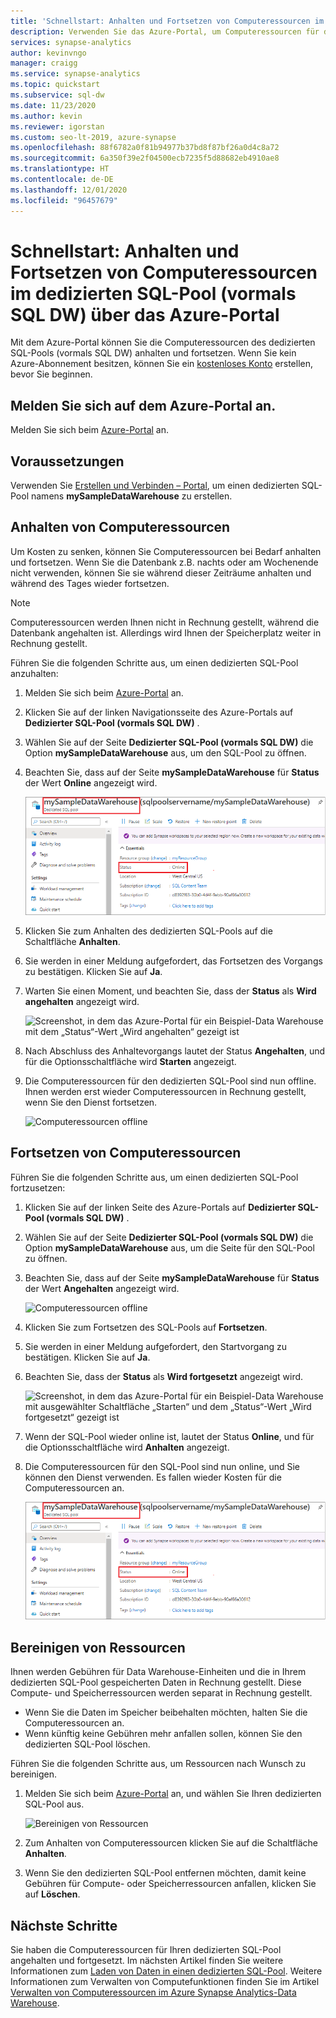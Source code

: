 ```yaml
---
title: 'Schnellstart: Anhalten und Fortsetzen von Computeressourcen im dedizierten SQL-Pool (vormals SQL DW) über das Azure-Portal'
description: Verwenden Sie das Azure-Portal, um Computeressourcen für den SQL-Pool anzuhalten und Kosten zu sparen. Setzen Sie die Computeressourcen fort, wenn Sie das Data Warehouse verwenden möchten.
services: synapse-analytics
author: kevinvngo
manager: craigg
ms.service: synapse-analytics
ms.topic: quickstart
ms.subservice: sql-dw
ms.date: 11/23/2020
ms.author: kevin
ms.reviewer: igorstan
ms.custom: seo-lt-2019, azure-synapse
ms.openlocfilehash: 88f6782a0f81b94977b37bd8f87bf26a0d4c8a72
ms.sourcegitcommit: 6a350f39e2f04500ecb7235f5d88682eb4910ae8
ms.translationtype: HT
ms.contentlocale: de-DE
ms.lasthandoff: 12/01/2020
ms.locfileid: "96457679"
---
```

# <a name="quickstart-pause-and-resume-compute-in-dedicated-sql-pool-formerly-sql-dw-via-the-azure-portal"></a>Schnellstart: Anhalten und Fortsetzen von Computeressourcen im dedizierten SQL-Pool (vormals SQL DW) über das Azure-Portal

Mit dem Azure-Portal können Sie die Computeressourcen des dedizierten SQL-Pools (vormals SQL DW) anhalten und fortsetzen. Wenn Sie kein Azure-Abonnement besitzen, können Sie ein [kostenloses Konto](https://azure.microsoft.com/free/) erstellen, bevor Sie beginnen.

## <a name="sign-in-to-the-azure-portal"></a>Melden Sie sich auf dem Azure-Portal an.

Melden Sie sich beim [Azure-Portal](https://portal.azure.com/) an.

## <a name="before-you-begin"></a>Voraussetzungen

Verwenden Sie [Erstellen und Verbinden – Portal](../quickstart-create-sql-pool-portal.md), um einen dedizierten SQL-Pool namens **mySampleDataWarehouse** zu erstellen. 

## <a name="pause-compute"></a>Anhalten von Computeressourcen

Um Kosten zu senken, können Sie Computeressourcen bei Bedarf anhalten und fortsetzen. Wenn Sie die Datenbank z.B. nachts oder am Wochenende nicht verwenden, können Sie sie während dieser Zeiträume anhalten und während des Tages wieder fortsetzen.
 
>[!NOTE]
>Computeressourcen werden Ihnen nicht in Rechnung gestellt, während die Datenbank angehalten ist. Allerdings wird Ihnen der Speicherplatz weiter in Rechnung gestellt. 

Führen Sie die folgenden Schritte aus, um einen dedizierten SQL-Pool anzuhalten:

1. Melden Sie sich beim [Azure-Portal](https://portal.azure.com/) an.
2. Klicken Sie auf der linken Navigationsseite des Azure-Portals auf **Dedizierter SQL-Pool (vormals SQL DW)** .
2. Wählen Sie auf der Seite **Dedizierter SQL-Pool (vormals SQL DW)** die Option **mySampleDataWarehouse** aus, um den SQL-Pool zu öffnen. 
3. Beachten Sie, dass auf der Seite **mySampleDataWarehouse** für **Status** der Wert **Online** angezeigt wird.

    ![Computerressourcen online](././media/pause-and-resume-compute-portal/compute-online.png)

4. Klicken Sie zum Anhalten des dedizierten SQL-Pools auf die Schaltfläche **Anhalten**. 
5. Sie werden in einer Meldung aufgefordert, das Fortsetzen des Vorgangs zu bestätigen. Klicken Sie auf **Ja**.
6. Warten Sie einen Moment, und beachten Sie, dass der **Status** als **Wird angehalten** angezeigt wird.

    ![Screenshot, in dem das Azure-Portal für ein Beispiel-Data Warehouse mit dem „Status“-Wert „Wird angehalten“ gezeigt ist](./media/pause-and-resume-compute-portal/pausing.png)

7. Nach Abschluss des Anhaltevorgangs lautet der Status **Angehalten**, und für die Optionsschaltfläche wird **Starten** angezeigt.
8. Die Computeressourcen für den dedizierten SQL-Pool sind nun offline. Ihnen werden erst wieder Computeressourcen in Rechnung gestellt, wenn Sie den Dienst fortsetzen.

    ![Computeressourcen offline](././media/pause-and-resume-compute-portal/compute-offline.png)


## <a name="resume-compute"></a>Fortsetzen von Computeressourcen

Führen Sie die folgenden Schritte aus, um einen dedizierten SQL-Pool fortzusetzen:

1. Klicken Sie auf der linken Seite des Azure-Portals auf **Dedizierter SQL-Pool (vormals SQL DW)** .
2. Wählen Sie auf der Seite **Dedizierter SQL-Pool (vormals SQL DW)** die Option **mySampleDataWarehouse** aus, um die Seite für den SQL-Pool zu öffnen. 
3. Beachten Sie, dass auf der Seite **mySampleDataWarehouse** für **Status** der Wert **Angehalten** angezeigt wird.

    ![Computeressourcen offline](././media/pause-and-resume-compute-portal/compute-offline.png)

1. Klicken Sie zum Fortsetzen des SQL-Pools auf **Fortsetzen**. 
1. Sie werden in einer Meldung aufgefordert, den Startvorgang zu bestätigen. Klicken Sie auf **Ja**.
1. Beachten Sie, dass der **Status** als **Wird fortgesetzt** angezeigt wird.

    ![Screenshot, in dem das Azure-Portal für ein Beispiel-Data Warehouse mit ausgewählter Schaltfläche „Starten“ und dem „Status“-Wert „Wird fortgesetzt“ gezeigt ist](./media/pause-and-resume-compute-portal/resuming.png)

1. Wenn der SQL-Pool wieder online ist, lautet der Status **Online**, und für die Optionsschaltfläche wird **Anhalten** angezeigt.
1. Die Computeressourcen für den SQL-Pool sind nun online, und Sie können den Dienst verwenden. Es fallen wieder Kosten für die Computeressourcen an.

    ![Computerressourcen online](././media/pause-and-resume-compute-portal/compute-online.png)

## <a name="clean-up-resources"></a>Bereinigen von Ressourcen

Ihnen werden Gebühren für Data Warehouse-Einheiten und die in Ihrem dedizierten SQL-Pool gespeicherten Daten in Rechnung gestellt. Diese Compute- und Speicherressourcen werden separat in Rechnung gestellt. 

- Wenn Sie die Daten im Speicher beibehalten möchten, halten Sie die Computeressourcen an.
- Wenn künftig keine Gebühren mehr anfallen sollen, können Sie den dedizierten SQL-Pool löschen. 

Führen Sie die folgenden Schritte aus, um Ressourcen nach Wunsch zu bereinigen.

1. Melden Sie sich beim [Azure-Portal](https://portal.azure.com) an, und wählen Sie Ihren dedizierten SQL-Pool aus.

    ![Bereinigen von Ressourcen](./media/pause-and-resume-compute-portal/clean-up-resources.png)

1. Zum Anhalten von Computeressourcen klicken Sie auf die Schaltfläche **Anhalten**. 

1. Wenn Sie den dedizierten SQL-Pool entfernen möchten, damit keine Gebühren für Compute- oder Speicherressourcen anfallen, klicken Sie auf **Löschen**.



## <a name="next-steps"></a>Nächste Schritte

Sie haben die Computeressourcen für Ihren dedizierten SQL-Pool angehalten und fortgesetzt. Im nächsten Artikel finden Sie weitere Informationen zum [Laden von Daten in einen dedizierten SQL-Pool](load-data-from-azure-blob-storage-using-polybase.md). Weitere Informationen zum Verwalten von Computefunktionen finden Sie im Artikel [Verwalten von Computeressourcen im Azure Synapse Analytics-Data Warehouse](sql-data-warehouse-manage-compute-overview.md). 

